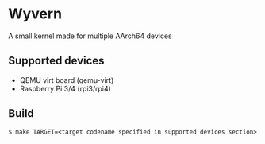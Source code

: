 # Wyvern
A small kernel made for multiple AArch64 devices
## Supported devices
- QEMU virt board (qemu-virt)
- Raspberry Pi 3/4 (rpi3/rpi4)
## Build
```shell
$ make TARGET=<target codename specified in supported devices section>
```
